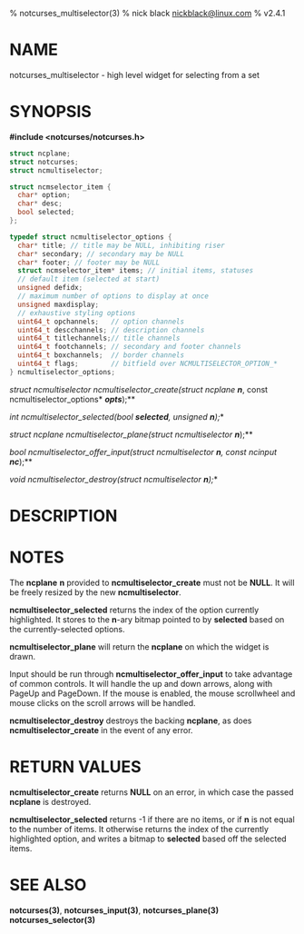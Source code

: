 % notcurses_multiselector(3)
% nick black <nickblack@linux.com>
% v2.4.1

# NAME

notcurses_multiselector - high level widget for selecting from a set

# SYNOPSIS

**#include <notcurses/notcurses.h>**

```c
struct ncplane;
struct notcurses;
struct ncmultiselector;

struct ncmselector_item {
  char* option;
  char* desc;
  bool selected;
};

typedef struct ncmultiselector_options {
  char* title; // title may be NULL, inhibiting riser
  char* secondary; // secondary may be NULL
  char* footer; // footer may be NULL
  struct ncmselector_item* items; // initial items, statuses
  // default item (selected at start)
  unsigned defidx;
  // maximum number of options to display at once
  unsigned maxdisplay;
  // exhaustive styling options
  uint64_t opchannels;   // option channels
  uint64_t descchannels; // description channels
  uint64_t titlechannels;// title channels
  uint64_t footchannels; // secondary and footer channels
  uint64_t boxchannels;  // border channels
  uint64_t flags;        // bitfield over NCMULTISELECTOR_OPTION_*
} ncmultiselector_options;
```

**struct ncmultiselector* ncmultiselector_create(struct ncplane* ***n***, const ncmultiselector_options* ***opts***);**

**int ncmultiselector_selected(bool* ***selected***, unsigned ***n***);**

**struct ncplane* ncmultiselector_plane(struct ncmultiselector* ***n***);**

**bool ncmultiselector_offer_input(struct ncmultiselector* ***n***, const ncinput* ***nc***);**

**void ncmultiselector_destroy(struct ncmultiselector* ***n***);**

# DESCRIPTION

# NOTES

The **ncplane** **n** provided to **ncmultiselector_create** must not be
**NULL**. It will be freely resized by the new **ncmultiselector**.

**ncmultiselector_selected** returns the index of the option currently
highlighted. It stores to the **n**-ary bitmap pointed to by **selected**
based on the currently-selected options.

**ncmultiselector_plane** will return the **ncplane** on which the widget is
drawn.

Input should be run through **ncmultiselector_offer_input** to take advantage
of common controls. It will handle the up and down arrows, along with PageUp
and PageDown. If the mouse is enabled, the mouse scrollwheel and mouse clicks
on the scroll arrows will be handled.

**ncmultiselector_destroy** destroys the backing **ncplane**, as does
**ncmultiselector_create** in the event of any error.

# RETURN VALUES

**ncmultiselector_create** returns **NULL** on an error, in which case the
passed **ncplane** is destroyed.

**ncmultiselector_selected** returns -1 if there are no items, or if **n** is
not equal to the number of items. It otherwise returns the index of the
currently highlighted option, and writes a bitmap to **selected** based off
the selected items.

# SEE ALSO

**notcurses(3)**,
**notcurses_input(3)**,
**notcurses_plane(3)**
**notcurses_selector(3)**
